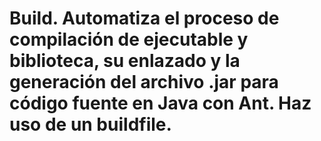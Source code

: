 # Build. Automatiza el proceso de compilación de ejecutable y biblioteca, su enlazado y la generación del archivo .jar para código fuente en Java con Ant. Haz uso de un buildfile.
